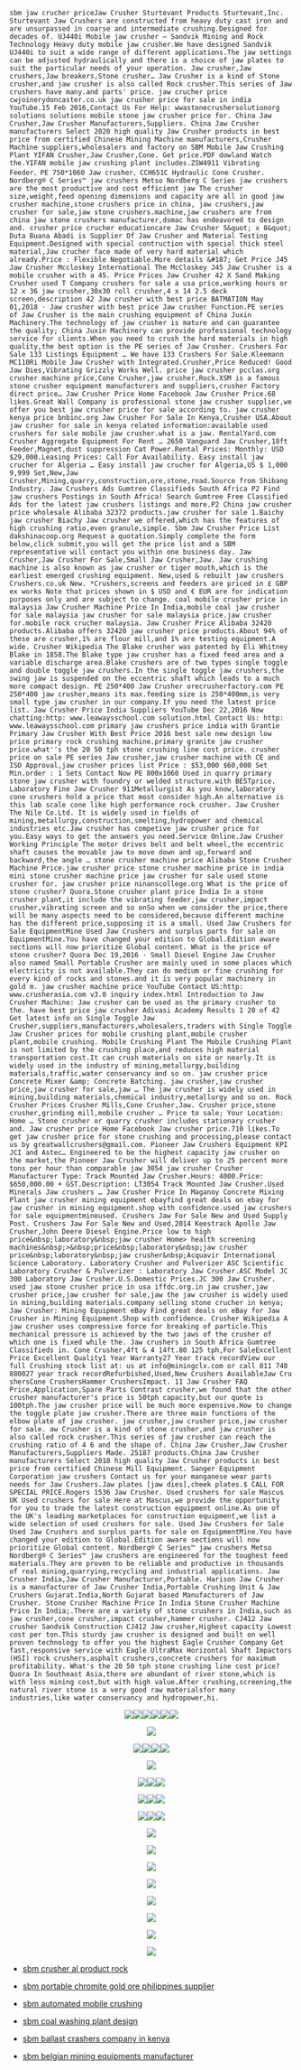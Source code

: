 ```
sbm jaw crucher priceJaw Crusher Sturtevant Products Sturtevant,Inc. Sturtevant Jaw Crushers are constructed from heavy duty cast iron and are unsurpassed in coarse and intermediate crushing.Designed for decades of. UJ440i Mobile jaw crusher — Sandvik Mining and Rock Technology Heavy duty mobile jaw crusher.We have designed Sandvik UJ440i to suit a wide range of different applications.The jaw settings can be adjusted hydraulically and there is a choice of jaw plates to suit the particular needs of your operation. Jaw crusher,Jaw crushers,Jaw breakers,Stone crusher… Jaw Crusher is a kind of Stone crusher,and jaw crusher is also called Rock crusher.This series of Jaw crushers have many.and parts' price. jaw crucher price cwjoinerydoncaster.co.uk jaw crusher price for sale in india YouTube.15 Feb 2016,Contact Us For Help: wwastonecrushersolutionorg solutions solutions mobile stone jaw crusher price for. China Jaw Crusher,Jaw Crusher Manufacturers,Suppliers. China Jaw Crusher manufacturers Select 2020 high quality Jaw Crusher products in best price from certified Chinese Mining Machine manufacturers,Crusher Machine suppliers,wholesalers and factory on SBM Mobile Jaw Crushing Plant YIFAN Crusher,Jaw Crusher,Cone. Get price.PDF dowland Watch the.YIFAN mobile jaw crushing plant includes.ZSW4911 Vibrating Feeder、PE 750*1060 Jaw crusher、CCH651C Hydraulic Cone Crusher. Nordberg® C Series™ jaw crushers Metso Nordberg C Series jaw crushers are the most productive and cost efficient jaw The crusher size,weight,feed opening dimensions and capacity are all in good jaw crusher machine,stone crushers price in china, jaw crushers,jaw crusher for sale,jaw stone crushers.machine,jaw crushers are from china jaw stone crushers manufacturer,dsmac has endeavored to design and. crusher price crucher educationcare Jaw Crusher 5&quot; x 8&quot; Duta Buana Abadi is Supplier Of Jaw Crusher and Material Testing Equipment.Designed with special contruction with special thick steel material,Jaw crucher face made of very hard material which already.Price : Flexible Negotiable.More details &#187; Get Price J45 Jaw Crusher Mccloskey International The McCloskey J45 Jaw Crusher is a mobile crusher with a 45. Price Prices Jaw Crusher 42 X Sand Making Crusher used T Company crushers for sale a usa price,working hours or 12 x 36 jaw crusher,30x30 roll crusher,4 x 14 2.5 deck screen,description 42 Jaw crusher with best price BATMATION May 01,2018 · Jaw crusher with best price Jaw crusher Function.PE series of Jaw Crusher is the main crushing equipment of China Juxin Machinery.The technology of jaw crusher is mature and can guarantee the quality; China Juxin Machinery can provide professional technology service for clients.When you need to crush the hard materials in high quality,the best option is the PE series of Jaw Crusher. Crushers For Sale 133 Listings Equipment … We have 133 Crushers For Sale.Kleemann MC110Ri Mobile Jaw Crusher with Integrated.Crusher,Price Reduced! Good Jaw Dies,Vibrating Grizzly Works Well. price jaw crusher pcclas.org crusher machine price,Cone Crusher,jaw crusher,Rock.XSM is a famous stone crusher equipment manufacturers and suppliers,crusher Factory direct price… Jaw Crusher Price Home Facebook Jaw Crusher Price.68 likes.Great Wall Company is professional stone jaw crusher supplier,we offer you best jaw crusher price for sale according to. jaw crusher kenya price bnbinc.org Jaw Crusher For Sale In Kenya,Crusher USA.About jaw crusher for sale in kenya related information:available used crushers for sale mobile jaw crusher.what is a jaw. RentalYard.com Crusher Aggregate Equipment For Rent … 2650 Vanguard Jaw Crusher,18ft Feeder,Magnet,dust suppression Cat Power.Rental Prices: Monthly: USD $29,000.Leasing Prices: Call For Availability. Easy install jaw crucher for Algeria … Easy install jaw crucher for Algeria,US $ 1,000 9,999 Set,New,Jaw Crusher,Mining,quarry,construction,ore,stone,road.Source from Shibang Industry. Jaw Crushers Ads Gumtree Classifieds South Africa P2 Find jaw crushers Postings in South Africa! Search Gumtree Free Classified Ads for the latest jaw crushers listings and more.P2 China jaw crusher price wholesale Alibaba 32372 products.jaw crusher for sale 1.Baichy jaw crusher Biachy Jaw crusher we offered,which has the features of high crushing ratio,even granule,simple. Sbm Jaw Crusher Price List dakshinacoop.org Request a quotation.Simply complete the form below,click submit,you will get the price list and a SBM representative will contact you within one business day. Jaw Crusher,Jaw Crusher For Sale,Small Jaw Crusher,Jaw. Jaw crushing machine is also known as jaw crusher or tiger mouth,which is the earliest emerged crushing equipment. New,used & rebuilt jaw crushers Crushers.co.uk New. *Crushers,screens and feeders are priced in £ GBP ex works Note that prices shown in $ USD and € EUR are for indication purposes only and are subject to change. coal mobile crusher price in malaysia Jaw Crusher Machine Price In India,mobile coal jaw crusher for sale malaysia jaw crusher for sale malaysia price.jaw crusher for.mobile rock crucher malaysia. Jaw Crusher Price Alibaba 32420 products.Alibaba offers 32420 jaw crusher price products.About 94% of these are crusher,1% are flour mill,and 1% are testing equipment.A wide. Crusher Wikipedia The Blake crusher was patented by Eli Whitney Blake in 1858.The Blake type jaw crusher has a fixed feed area and a variable discharge area.Blake crushers are of two types single toggle and double toggle jaw crushers.In the single toggle jaw crushers,the swing jaw is suspended on the eccentric shaft which leads to a much more compact design. PE 250*400 Jaw Crusher orecrusherfactory.com PE 250*400 jaw crusher,means its max.feeding size is 250*400mm,is very small type jaw crusher in our company.If you need the latest price list. Jaw Crusher Price India Suppliers YouTube Dec 22,2016 Now chatting:http: www.leawaysschool.com solution.html Contact Us: http: www.leawaysschool.com primary jaw crushers price india with Grantie Primary Jaw Crusher With Best Price 2016 best sale new design low price primary rock crushing machine.primary granite jaw crusher price.what''s the 20 50 tph stone crushing line cost price. crusher price on sale PE series Jaw crusher,jaw crusher machine with CE and ISO Approval,jaw crusher prices list Price : $53,000 $60,000 Set Min.order : 1 Sets Contact Now PE 800x1060 Used in quarry primary stone jaw crusher with foundry or welded structure.with BESTprice. Laboratory Fine Jaw Crusher 911Metallurgist As you know,laboratory cone crushers hold a price that most consider high.An alternative is this lab scale cone like high performance rock crusher. Jaw Crusher The Nile Co.Ltd. It is widely used in fields of mining,metallurgy,construction,smelting,hydropower and chemical industries etc.Jaw crusher has competive jaw crusher price for you.Easy ways to get the answers you need.Service Online.Jaw Crusher Working Principle The motor drives belt and belt wheel,the eccentric shaft causes the movable jaw to move down and up,forward and backward,the angle … stone crusher machine price Alibaba Stone Crusher Machine Price.jaw crusher price stone crusher machine price in india mini stone crusher machine price jaw crusher for sale used stone crusher for. jaw crusher price ninanscollege.org What is the price of stone crusher? Quora.Stone crusher plant price India In a stone crusher plant,it include the vibrating feeder,jaw crusher,impact crusher,vibrating screen and so onSo when we consider the price,there will be many aspects need to be considered,because different machine has the different price,supposing it is a small. Used Jaw Crushers for Sale EquipmentMine Used Jaw Crushers and surplus parts for sale on EquipmentMine.You have changed your edition to Global.Edition aware sections will now prioritize Global content. What is the price of stone crusher? Quora Dec 19,2016 · Small Diesel Engine Jaw Crusher also named Small Portable Crusher are mainly used in some places which electricity is not available.They can do medium or fine crushing for every kind of rocks and stones.and it is very popular machinery in gold m. jaw crusher machine price YouTube Contact US:http: www.crusherasia.com v3.0 inquiry index.html Introduction to Jaw Crusher Machine: Jaw crusher can be used as the primary crusher to the. have best price jaw crusher Adivasi Academy Results 1 20 of 42 Get latest info on Single Toggle Jaw Crusher,suppliers,manufacturers,wholesalers,traders with Single Toggle Jaw Crusher prices for mobile crushing plant,mobile crusher plant,mobile crushing. Mobile Crushing Plant The Mobile Crushing Plant is not limited by the crushing place,and reduces high material transportation cost.It can crush materials on site or nearly.It is widely used in the industry of mining,metallurgy,building materials,traffic,water conservancy and so on. jaw crusher price Concrete Mixer &amp; Concrete Batching. jaw crusher,jaw crusher price,jaw crusher for sale,jaw … The jaw crusher is widely used in mining,building materials,chemical industry,metallurgy and so on. Rock Crusher Prices Crusher Mills,Cone Crusher,Jaw. Crusher price,stone crusher,grinding mill,mobile crusher … Price to sale; Your Location: Home … Stone crusher or quarry crusher includes stationary crusher and. Jaw crusher price Home Facebook Jaw crusher price.710 likes.To get jaw crusher price for stone crushing and processing,please contact us by greatwallcrushers@gmail.com. Pioneer Jaw Crushers Equipment KPI JCI and Astec… Engineered to be the highest capacity jaw crusher on the market,the Pioneer Jaw Crusher will deliver up to 25 percent more tons per hour than comparable jaw 3054 jaw crusher Crusher Manufacturer Type: Track Mounted Jaw Crusher.Hours: 4000.Price: $650,000.00 + GST.Description: LT3054 Track Mounted Jaw Crusher.Used Minerals Jaw crushers … Jaw Crusher Price In Maganoy Concrete Mixing Plant jaw crusher mining equipment ebayfind great deals on ebay for jaw crusher in mining equipment.shop with confidence.used jaw crushers for sale equipmentmineused. Crushers Jaw For Sale New and Used Supply Post. Crushers Jaw For Sale New and Used.2014 Keestrack Apollo Jaw Crusher,John Deere Diesel Engine.Price low to high price&nbsp;laboratory&nbsp;jaw crusher Home> health screening machines&nbsp;>&nbsp;price&nbsp;laboratory&nbsp;jaw crusher price&nbsp;laboratory&nbsp;jaw crusher&nbsp;Acquavir International Science Laboratory. Laboratory Crusher and Pulverizer ASC Scientific Laboratory Crusher & Pulverizer : Laboratory Jaw Crusher.ASC Model JC 300 Laboratory Jaw Crusher.U.S.Domestic Prices.JC 300 Jaw Crusher. used jaw stone crusher price in usa iffdc.org.in jaw crusher,jaw crusher price,jaw crusher for sale,jaw the jaw crusher is widely used in mining,building materials.company selling stone crucher in kenya; Jaw Crusher: Mining Equipment eBay Find great deals on eBay for Jaw Crusher in Mining Equipment.Shop with confidence. Crusher Wikipedia A jaw crusher uses compressive force for breaking of particle.This mechanical pressure is achieved by the two jaws of the crusher of which one is fixed while the. Jaw crushers in South Africa Gumtree Classifieds in. Cone Crusher,4ft & 4 14ft.80 125 tph,For SaleExcellent Price Excellent Quality1 Year Warranty27 Year track recordView our full Crushing stock list at: us at info@miningclx.com or call 011 748 880027 year track recordRefurbished,Used,New Crushers AvailableJaw Cru shersCone CrushersHammer CrushersImpact. 11 Jaw Crusher FAQ Price,Application,Spare Parts Contrast crusher,we found that the other crusher manufacturer's price is 50tph capacity,but our quote is 100tph.The jaw crusher price will be much more expensive.How to change the toggle plate jaw crusher.There are three main functions of the elbow plate of jaw crusher. jaw crusher,jaw crusher price,jaw crusher for sale. aw Crusher is a kind of stone crusher,and jaw crusher is also called rock crusher.This series of jaw crusher can reach the crushing ratio of 4 6 and the shape of. China Jaw Crusher,Jaw Crusher Manufacturers,Suppliers Made. 25187 products.China Jaw Crusher manufacturers Select 2018 high quality Jaw Crusher products in best price from certified Chinese Mill Equipment. Sanger Equipment Corporation jaw crushers Contact us for your manganese wear parts needs for Jaw Crushers.Jaw plates [jaw dies],cheek plates.$ CALL FOR SPECIAL PRICE.Rogers 1536 Jaw Crusher. Used crushers for sale Mascus UK Used crushers for sale Here at Mascus,we provide the opportunity for you to trade the latest construction equipment online.As one of the UK's leading marketplaces for construction equipment,we list a wide selection of used crushers for sale. Used Jaw Crushers for Sale Used Jaw Crushers and surplus parts for sale on EquipmentMine.You have changed your edition to Global.Edition aware sections will now prioritize Global content. Nordberg® C Series™ jaw crushers Metso Nordberg® C Series™ jaw crushers are engineered for the toughest feed materials.They are proven to be reliable and productive in thousands of real mining,quarrying,recycling and industrial applications. Jaw Crusher India,Jaw Crusher Manufacturer,Portable. Harison Jaw Crusher is a manufacturer of Jaw Crusher India,Portable Crushing Unit & Jaw Crushers Gujarat.India,North Gujarat based Manufacturers of Jaw Crusher. Stone Crusher Machine Price In India Stone Crusher Machine Price In India;.There are a variety of stone crushers in India,such as jaw crusher,cone crusher,impact crusher,hammer crusher. CJ412 Jaw crusher Sandvik Construction CJ412 Jaw crusher,Highest capacity Lowest cost per ton.This sturdy jaw crusher is designed and built on well proven technology to offer you the highest Eagle Crusher Company Get fast,responsive service with Eagle UltraMax Horizontal Shaft Impactors (HSI) rock crushers,asphalt crushers,concrete crushers for maximum profitability. What's the 20 50 tph stone crushing line cost price? Quora In Southeast Asia,there are abundant of river stone,which is with less mining cost,but with high value.After crushing,screening,the natural river stone is a very good raw materialsfor many industries,like water conservancy and hydropower,hi. 
```

<div align="center">
  
<a rel="nofollow" href="https://m.shibang-china.com?f=github&k=sbm+jaw+crucher+price"><img src="https://static.shibang-china.com/en/l.png"></a><img src="https://static.shibang-china.com/en/hw.png"><a rel="nofollow" href="https://m.shibang-china.com/product/?f=github&k=sbm+jaw+crucher+price"><img src="https://static.shibang-china.com/en/p.png"></a><a rel="nofollow" href="https://m.shibang-china.com/cases/?f=github&k=sbm+jaw+crucher+price"><img src="https://static.shibang-china.com/en/c.png"></a><a rel="nofollow" href="https://m.shibang-china.com/news/?f=github&k=sbm+jaw+crucher+price"><img src="https://static.shibang-china.com/en/n.png"></a><a rel="nofollow" href="https://m.shibang-china.com?f=github&k=sbm+jaw+crucher+price"><img src="https://static.shibang-china.com/en/m.png"></a>

<a rel="nofollow" href="https://m.shibang-china.com/product/?f=github&k=sbm+jaw+crucher+price"><img src="https://static.shibang-china.com/en/b.jpg"></a>
  
<a rel="nofollow" href="https://m.shibang-china.com/solution-aggregate.html?f=github&k=sbm+jaw+crucher+price"><img src="https://static.shibang-china.com/en/a.jpg"></a><a rel="nofollow" href="https://m.shibang-china.com/solution-mine.html?f=github&k=sbm+jaw+crucher+price"><img src="https://static.shibang-china.com/en/m.jpg"></a><a rel="nofollow" href="https://m.shibang-china.com/solution-mill.html?f=github&k=sbm+jaw+crucher+price"><img src="https://static.shibang-china.com/en/g.jpg"></a><a rel="nofollow" href="https://m.shibang-china.com/solution-epc.html?f=github&k=sbm+jaw+crucher+price"><img src="https://static.shibang-china.com/en/e.jpg"></a>

<a rel="nofollow" href="https://m.shibang-china.com/product/?f=github&k=sbm+jaw+crucher+price"><img src="https://static.shibang-china.com/en/a-p.png"></a>

<a rel="nofollow" href="https://m.shibang-china.com/product/crusher/c6x.html?f=github&k=sbm+jaw+crucher+price"><img src="https://static.shibang-china.com/en/j.jpg"></a><a rel="nofollow" href="https://m.shibang-china.com/product/crusher/ci5x.html?f=github&k=sbm+jaw+crucher+price"><img src="https://static.shibang-china.com/en/i.jpg"></a><a rel="nofollow" href="https://m.shibang-china.com/product/crusher/hst.html?f=github&k=sbm+jaw+crucher+price"><img src="https://static.shibang-china.com/en/c.jpg"></a>

<a rel="nofollow" href="https://m.shibang-china.com/product/mill/mtw.html?f=github&k=sbm+jaw+crucher+price"><img src="https://static.shibang-china.com/en/mtw.jpg"></a><a rel="nofollow" href="https://m.shibang-china.com/product/mill/scm.html?f=github&k=sbm+jaw+crucher+price"><img src="https://static.shibang-china.com/en/scm.jpg"></a><a rel="nofollow" href="https://m.shibang-china.com/product/mill/lm.html?f=github&k=sbm+jaw+crucher+price"><img src="https://static.shibang-china.com/en/lm.jpg"></a>

<a rel="nofollow" href="https://m.shibang-china.com/product/sand/vsi6x.html?f=github&k=sbm+jaw+crucher+price"><img src="https://static.shibang-china.com/en/6x.jpg"></a><a rel="nofollow" href="https://m.shibang-china.com/product/sand/vu.html?f=github&k=sbm+jaw+crucher+price"><img src="https://static.shibang-china.com/en/vu.jpg"></a><a rel="nofollow" href="https://m.shibang-china.com/product/mobile/klun.html?f=github&k=sbm+jaw+crucher+price"><img src="https://static.shibang-china.com/en/k.jpg"></a>

<a rel="nofollow" href="https://m.shibang-china.com/cases/?f=github&k=sbm+jaw+crucher+price"><img src="https://static.shibang-china.com/en/case.png"></a>

<a rel="nofollow" href="https://m.shibang-china.com/cases/aggregate/202.html?f=github&k=sbm+jaw+crucher+price"><img src="https://static.shibang-china.com/en/c-1.jpg"></a>

<a rel="nofollow" href="https://m.shibang-china.com/cases/aggregate/203.html?f=github&k=sbm+jaw+crucher+price"><img src="https://static.shibang-china.com/en/c-2.jpg"></a>

<a rel="nofollow" href="https://m.shibang-china.com/cases/mill/123.html?f=github&k=sbm+jaw+crucher+price"><img src="https://static.shibang-china.com/en/c-3.jpg"></a>

<a rel="nofollow" href="https://m.shibang-china.com/contact_us.html?f=github&k=sbm+jaw+crucher+price"><img src="https://static.shibang-china.com/en/contact.png"></a>

<a rel="nofollow" href="https://swt.shibang-china.com/?f=github&k=sbm+jaw+crucher+price"><img src="https://static.shibang-china.com/en/chat.png"></a>

<a rel="nofollow" href="https://whatsapp.shibangsoft.com/WhatsApp.php?f=github&k=sbm+jaw+crucher+price"><img src="https://static.shibang-china.com/en/whatsapp.png"></a>

<a rel="nofollow" href="https://m.shibang-china.com/?f=github&k=sbm+jaw+crucher+price"><img src="https://static.shibang-china.com/en/website.png"></a>

</div>


* [sbm crusher al product rock](sbm%20crusher%20al%20product%20rock.md)

* [sbm portable chromite gold ore philippines supplier](sbm%20portable%20chromite%20gold%20ore%20philippines%20supplier.md)

* [sbm automated mobile crushing](sbm%20automated%20mobile%20crushing.md)

* [sbm coal washing plant design](sbm%20coal%20washing%20plant%20design.md)

* [sbm ballast crashers company in kenya](sbm%20ballast%20crashers%20company%20in%20kenya.md)

* [sbm belgian mining equipments manufacturer](sbm%20belgian%20mining%20equipments%20manufacturer.md)